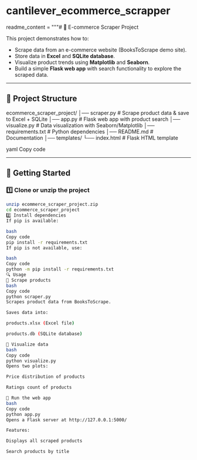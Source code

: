 # cantilever_ecommerce_scrapper
readme_content = """# 🛒 E-commerce Scraper Project

This project demonstrates how to:
- Scrape data from an e-commerce website (BooksToScrape demo site).
- Store data in **Excel** and **SQLite database**.
- Visualize product trends using **Matplotlib** and **Seaborn**.
- Build a simple **Flask web app** with search functionality to explore the scraped data.

---

## 📂 Project Structure
ecommerce_scraper_project/
│── scraper.py # Scrape product data & save to Excel + SQLite
│── app.py # Flask web app with product search
│── visualize.py # Data visualization with Seaborn/Matplotlib
│── requirements.txt # Python dependencies
│── README.md # Documentation
│── templates/
└── index.html # Flask HTML template

yaml
Copy code

---

## 🚀 Getting Started

### 1️⃣ Clone or unzip the project
```bash
unzip ecommerce_scraper_project.zip
cd ecommerce_scraper_project
2️⃣ Install dependencies
If pip is available:

bash
Copy code
pip install -r requirements.txt
If pip is not available, use:

bash
Copy code
python -m pip install -r requirements.txt
🔍 Usage
🔹 Scrape products
bash
Copy code
python scraper.py
Scrapes product data from BooksToScrape.

Saves data into:

products.xlsx (Excel file)

products.db (SQLite database)

🔹 Visualize data
bash
Copy code
python visualize.py
Opens two plots:

Price distribution of products

Ratings count of products

🔹 Run the web app
bash
Copy code
python app.py
Opens a Flask server at http://127.0.0.1:5000/

Features:

Displays all scraped products

Search products by title
